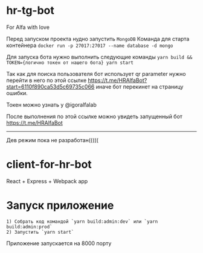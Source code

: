 # hr-tg-bot
For Alfa with love

Перед запуском проекта нудно запустить `MongoDB`
Команда для старта контейнера `docker run -p 27017:27017 --name database -d mongo`

Для запуска бота нужно выполнить следующие команды `yarn build && TOKEN={логично токен от нашего бота} yarn start`

Так как для поиска пользователя бот использует qr parameter нужно перейти в него по этой ссылке https://t.me/HRAlfaBot?start=6110f890ca53d5c69735c066 иначе бот перекинет на страницу ошибки.

Токен можно узнать у @igoralfalab

После выполнения по этой ссылке можно увидеть запущенный бот https://t.me/HRAlfaBot
 
___________________________________________________________________________________
 
Дев режим пока не разработан((((( 


# client-for-hr-bot
React + Express + Webpack app

# Запуск приложение
    1) Собрать код командой `yarn build:admin:dev` или `yarn build:admin:prod`
    2) Запустить `yarn start`

Приложение запускается на 8000 порту
